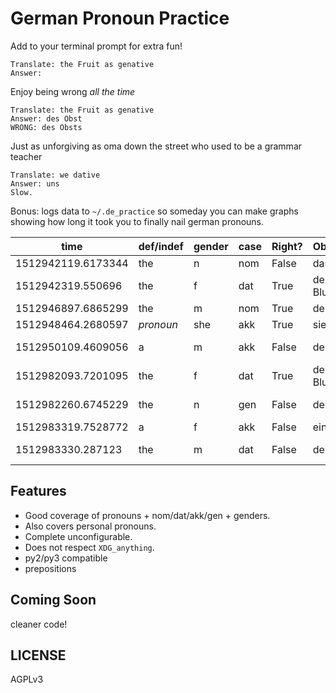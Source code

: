 # German Pronoun Practice

Add to your terminal prompt for extra fun!

```
Translate: the Fruit as genative
Answer: 
```

Enjoy being wrong *all the time*

```
Translate: the Fruit as genative
Answer: des Obst
WRONG: des Obsts
```

Just as unforgiving as oma down the street who used to be a grammar teacher

```
Translate: we dative
Answer: uns
Slow.
```

Bonus: logs data to `~/.de_practice` so someday you can make graphs showing how long it took you to finally nail german pronouns.


time               | def/indef | gender | case | Right? | Observed   | Expected   | Response Speed
----               | --------- | ------ | ---- | ------ | --------   | --------   | --------------
1512942119.6173344 | the       | n      | nom  | False  | das Obst   | der Obst   | 11.717899799346924
1512942319.550696  | the       | f      | dat  | True   | der Blumen | der Blumen | 19.246328115463257
1512946897.6865299 | the       | m      | nom  | True   | der Mann   | der Mann   | 3.906935691833496
1512948464.2680597 | _pronoun_ | she    | akk  | True   | sie        | sie        | 3.621692419052124
1512950109.4609056 | a         | m      | akk  | False  | der Mann   | einen Mann | 3.5954036712646484
1512982093.7201095 | the       | f      | dat  | True   | der Blumen | der Blumen | 6.770673036575317
1512982260.6745229 | the       | n      | gen  | False  | des Obst   | des Obsts  | 6.113694906234741
1512983319.7528772 | a         | f      | akk  | False  | einer Frau | eine Frau  | 8.076109409332275
1512983330.287123  | the       | m      | dat  | False  | den Mann   | dem Mann   | 3.9201772212982178

## Features

- Good coverage of pronouns + nom/dat/akk/gen + genders.
- Also covers personal pronouns.
- Complete unconfigurable.
- Does not respect `XDG_anything`.
- py2/py3 compatible
- prepositions

## Coming Soon

cleaner code!

## LICENSE

AGPLv3
